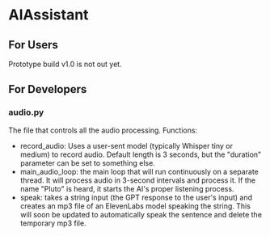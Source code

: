 # AIAssistant

## For Users
Prototype build v1.0 is not out yet. 

## For Developers

### audio.py
The file that controls all the audio processing. Functions:
- record_audio: Uses a user-sent model (typically Whisper tiny or medium) to record audio. Default length is 3 seconds, but the "duration" parameter can be set to something else.
- main_audio_loop: the main loop that will run continuously on a separate thread. It will process audio in 3-second intervals and process it. If the name "Pluto" is heard, it starts the AI's proper listening process.
- speak: takes a string input (the GPT response to the user's input) and creates an mp3 file of an ElevenLabs model speaking the string. This will soon be updated to automatically speak the sentence and delete the temporary mp3 file. 
